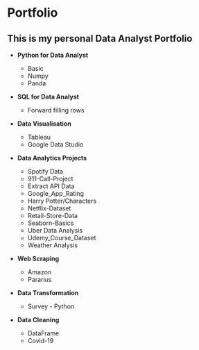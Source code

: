 # Portfolio

## This is my personal Data Analyst Portfolio

- **Python for Data Analyst**
   - Basic
   - Numpy
   - Panda

- **SQL for Data Analyst**
   - Forward filling rows

- **Data Visualisation**
     - Tableau
     - Google Data Studio


- **Data Analytics Projects**
   - Spotify Data
   - 911-Call-Project
   - Extract API Data
   - Google_App_Rating
   - Harry Potter/Characters
   - Netflix-Dataset
   - Retail-Store-Data
   - Seaborn-Basics
   - Uber Data Analysis
   - Udemy_Course_Dataset
   - Weather Analysis

- **Web Scraping**
     - Amazon
     - Pararius

- **Data Transformation**
     - Survey - Python

- **Data Cleaning**
     - DataFrame
     - Covid-19
